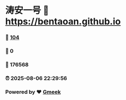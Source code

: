# 涛安一号 :link: https://bentaoan.github.io 
### :page_facing_up: [104](https://bentaoan.github.io/tag.html) 
### :speech_balloon: 0 
### :hibiscus: 176568 
### :alarm_clock: 2025-08-06 22:29:56 
### Powered by :heart: [Gmeek](https://github.com/Meekdai/Gmeek)
